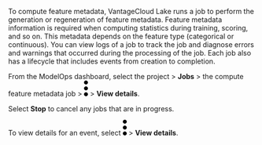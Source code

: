 To compute feature metadata, VantageCloud Lake runs a job to perform the generation or regeneration of feature metadata. Feature metadata information is required when computing statistics during training, scoring, and so on. This metadata depends on the feature type (categorical or continuous). You can view logs of a job to track the job and diagnose errors and warnings that occurred during the processing of the job. Each job also has a lifecycle that includes events from creation to completion.

From the ModelOps dashboard, select the project > **Jobs** > the compute feature metadata job > ![kebab menu](Images/zsz1597101912145.svg) > **View details**.

Select **Stop** to cancel any jobs that are in progress.

To view details for an event, select ![kebab menu](Images/zsz1597101912145.svg) > **View details**.

